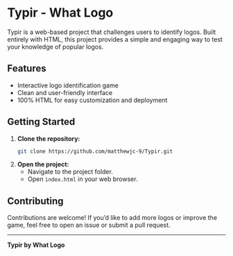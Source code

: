 # Typir - What Logo

Typir is a web-based project that challenges users to identify logos. Built entirely with HTML, this project provides a simple and engaging way to test your knowledge of popular logos.

## Features

- Interactive logo identification game
- Clean and user-friendly interface
- 100% HTML for easy customization and deployment

## Getting Started

1. **Clone the repository:**
    ```bash
    git clone https://github.com/matthewjc-9/Typir.git
    ```
2. **Open the project:**
    - Navigate to the project folder.
    - Open `index.html` in your web browser.

## Contributing

Contributions are welcome! If you’d like to add more logos or improve the game, feel free to open an issue or submit a pull request.

---

**Typir by What Logo**
